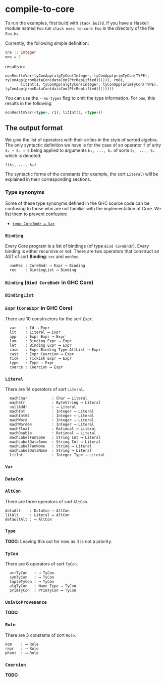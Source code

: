# compile-to-core

To run the examples, first build with `stack build`. If you have a Haskell module named `Foo` run `stack exec to-core Foo` in the directory
of the file `Foo.hs`.

Currently, the following simple definition:
```haskell
one :: Integer
one = 1
```
results in:
```
nonRec(tmVar(tyConApp(algTyCon(Integer, tyConApp(primTyCon(TYPE), tyConApp(promDataCon(dataCon(PtrRepLifted)))))), rn8),
       litInt(1, tyConApp(algTyCon(Integer, tyConApp(primTyCon(TYPE), tyConApp(promDataCon(dataCon(PtrRepLifted))))))))
``````

You can use the `--no-types` flag to omit the type information. For `one`, this results in the following:
```haskell
nonRec(tmVar(<type>, r1), litInt(1, <type>))
```

## The output format

We give the list of operators with their
arities in the style of sorted algebra. The only syntactic definition we have
is for the case of an operator `f` of arity `S₁ ⋯ Sₙ ⟶ S` being applied to
arguments `k₁, ..., kₙ` of sorts `S₁, ..., Sₙ` which is denoted:
```
f(k₁, ..., kₙ)
```

The syntactic forms of the constants (for example, the sort `Literal`) will
be explained in their corresponding sections.

### Type synonyms

Some of these type synonyms defined in the GHC source code can be confusing
to those who are not familiar with the implementation of Core. We list them to
prevent confusion:
* [`type CoreBndr = Var`](https://github.com/ghc/ghc/blob/6df8bef054db0b95bb8f9e55bb82580e27d251d6/compiler/coreSyn/CoreSyn.hs#L1734)

### `Binding`

Every Core program is a list of bindings (of type `Bind CoreBndr`). Every
binding is either recursive or not. There are two operators that construct
an AST of sort **Binding**: `rec` and `nonRec`.
```
  nonRec : CoreBndr ⟶ Expr ⟶ Binding
  rec    : BindingList ⟶ Binding
```

### `Binding` (`Bind CoreBndr` in GHC Core)

### `BindingList`

### `Expr` (`CoreExpr` in GHC Core)

There are 10 constructors for the sort `Expr`.

```
  var    : Id ⟶ Expr
  lit    : Literal ⟶ Expr
  app    : Expr Expr ⟶ Expr
  lam    : Binding Expr ⟶ Expr
  let    : Binding Expr ⟶ Expr
  case   : Expr Binding Type AltList ⟶ Expr
  cast   : Expr Coercion ⟶ Expr
  tick   : Tickish Expr ⟶ Expr
  type   : Type ⟶ Expr
  coerce : Coercion ⟶ Expr
```

### `Literal`

There are 14 operators of sort `Literal`.

```
  machChar           : Char ⟶ Literal
  machStr            : ByteString ⟶ Literal
  nullAddr           : ⟶ Literal
  machInt            : Integer ⟶ Literal
  machInt64          : Integer ⟶ Literal
  machWord           : Integer ⟶ Literal
  machWord64         : Integer ⟶ Literal
  machFloat          : Rational ⟶ Literal
  machDouble         : Rational ⟶ Literal
  machLabelFunSome   : String Int ⟶ Literal
  machLabelDataSome  : String Int ⟶ Literal
  machLabelFunNone   : String ⟶ Literal
  machLabelDataNone  : String ⟶ Literal
  litInt             : Integer Type ⟶ Literal
```

### `Var`

### `DataCon`

### `AltCon`

There are three operators of sort `AltCon`.

```
dataAlt    : DataCon ⟶ AltCon
litAlt     : Literal ⟶ AltCon
defaultAlt : ⟶ AltCon
```

### `Type`

__TODO__: Leaving this out for now as it is not a priority.

### `TyCon`

There are 6 operators of sort `TyCon`.

```
  arrTyCon   : ⟶ TyCon
  synTyCon   : ⟶ TyCon
  tupleTyCon : ⟶ TyCon
  algTyCon   : Name Type ⟶ TyCon
  primTyCon  : PrimTyCon ⟶ TyCon
```

### `UnivCoProvenance`

__TODO__

### `Role`

There are 3 constants of sort `Role`.

```
nom    : ⟶ Role
repr   : ⟶ Role
phant  : ⟶ Role
```

### `Coercion`

__TODO__
